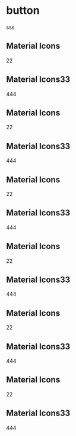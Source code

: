 # button <!--#new-->

sss

## Material Icons

22

## Material Icons33

444

## Material Icons

22

## Material Icons33

444

## Material Icons

22

## Material Icons33

444

## Material Icons

22

## Material Icons33

444

## Material Icons

22

## Material Icons33

444

## Material Icons

22

## Material Icons33

444
